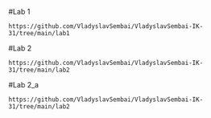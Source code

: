 
#Lab 1
```
https://github.com/VladyslavSembai/VladyslavSembai-IK-31/tree/main/lab1
```
#Lab 2
```
https://github.com/VladyslavSembai/VladyslavSembai-IK-31/tree/main/lab2
```
#Lab 2_a
```
https://github.com/VladyslavSembai/VladyslavSembai-IK-31/tree/main/lab2
```
